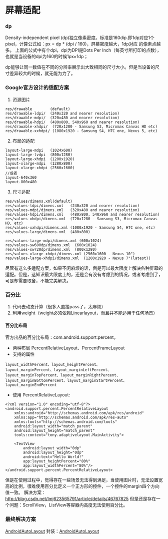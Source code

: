 # 屏幕适配

### dp
>
Density-independent pixel (dp)独立像素密度。标准是160dip.即1dp对应1个pixel，计算公式如：px = dp * (dpi / 160)，屏幕密度越大，1dp对应 的像素点越多。
上面的公式中有个dpi，dpi为DPI是Dots Per Inch（每英寸所打印的点数），也就是当设备的dpi为160的时候1px=1dp；

dp能够让同一数值在不同的分辨率展示出大致相同的尺寸大小。但是当设备的尺寸差异较大的时候，就无能为力了。

### Google官方设计的适配方案
1. 资源图片

```
res/drawable        (default)
res/drawable-ldpi/  (240x320 and nearer resolution)
res/drawable-mdpi/  (320x480 and nearer resolution)
res/drawable-hdpi/  (480x800, 540x960 and nearer resolution)
res/drawable-xhdpi/  (720x1280 - Samsung S3, Micromax Canvas HD etc)
res/drawable-xxhdpi/ (1080x1920 - Samsung S4, HTC one, Nexus 5, etc)
```

2. 布局的适配

```
layout-large-mdpi   (1024x600)
layout-large-tvdpi  (800x1280)
layout-large-xhdpi  (1200x1920)
layout-xlarge-mdpi  (1280x800)
layout-xlarge-xhdpi (2560x1600)
//或者
layout-640x360
layout-800x480
```
3. 尺寸适配

```
res/values/dimens.xml(default)
res/values-ldpi/dimens.xml   (240x320 and nearer resolution)
res/values-mdpi/dimens.xml   (320x480 and nearer resolution)
res/values-hdpi/dimens.xml   (480x800, 540x960 and nearer resolution)
res/values-xhdpi/dimens.xml  (720x1280 - Samsung S3, Micromax Canvas HD, etc)
res/values-xxhdpi/dimens.xml (1080x1920 - Samsung S4, HTC one, etc)
res/values-large/dimens.xml  (480x800)

res/values-large-mdpi/dimens.xml (600x1024)
res/values-sw600dp/dimens.xml  (600x1024)
res/values-sw720dp/dimens.xml  (800x1280)
res/values-xlarge-xhdpi/dimens.xml (2560x1600 - Nexus 10")
res/values-large-xhdpi/dimens.xml  (1200x1920 - Nexus 7"(latest))
```

尽管有这么多适配方案，如果不闲麻烦的话，倒是可以最大限度上解决各种屏幕的适配。但是，这知识最大限度上的，还是会有没有考虑到的情况，或者考虑到了，可是却需要取舍，不能完美解决。

### 百分比
1. 代码去动态计算（很多人直接pass了，太麻烦）
2. 利用weight（weight必须依赖Linearlayout，而且并不能适用于任何场景）

#### 百分比布局
官方出品的百分比布局：com.android.support:percent。
* 两种布局
PercentRelativeLayout、PercentFrameLayout
* 支持的属性

```
layout_widthPercent、layout_heightPercent、
layout_marginPercent、layout_marginLeftPercent、
layout_marginTopPercent、layout_marginRightPercent、
layout_marginBottomPercent、layout_marginStartPercent、layout_marginEndPercent
```

* 使用
PercentRelativeLayout:

```
<?xml version="1.0" encoding="utf-8"?>
<android.support.percent.PercentRelativeLayout
    xmlns:android="http://schemas.android.com/apk/res/android"
    xmlns:app="http://schemas.android.com/apk/res-auto"
    xmlns:tools="http://schemas.android.com/tools"
    android:layout_width="match_parent"
    android:layout_height="match_parent"
    tools:context="tony.adaptivelayout.MainActivity">

    <TextView
        android:layout_width="0dp"
        android:layout_height="0dp"
        android:text="Hello World!"
        app:layout_heightPercent="80%"
        app:layout_widthPercent="80%"/>
</android.support.percent.PercentRelativeLayout>
```

但是在使用过程中，觉得存在一些场景无法得到满足，当使用图片时，无法设置宽高的比例，很难使用百分比定义一个正方形的控件，一个控件的margin四个方向值一致。
解决方案：http://blog.csdn.net/lmj623565791/article/details/46767825
但是还是存在一个问题：ScrollView，ListView等容器内高度无法使用百分比。

### 最终解决方案
[AndroidAutoLayout](https://github.com/hongyangAndroid/AndroidAutoLayout)
封装：[AndroidAutoLayout](https://github.com/zhengjingle/AndroidAutoLayout)
